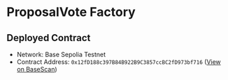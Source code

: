 # ProposalVote Factory

## Deployed Contract

- Network: Base Sepolia Testnet
- Contract Address: `0x12fD188c397B84B922B9C3857ccBC2fD973bf716` ([View on BaseScan](https://sepolia.basescan.org/address/0x12fD188c397B84B922B9C3857ccBC2fD973bf716))